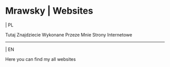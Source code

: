 # Mrawsky | Websites

| PL

Tutaj Znajdziecie Wykonane Przeze Mnie Strony Internetowe

- - -

| EN

Here you can find my all websites
